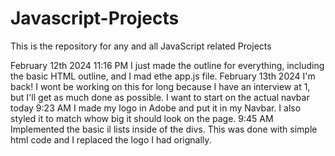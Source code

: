 # Javascript-Projects
This is the repository for any and all JavaScript related Projects

February 12th 2024
11:16 PM
I just made the outline for everything, including the basic HTML outline, and I mad ethe app.js file.
February 13th 2024
I'm back! I wont be working on this for long because I have an interview at 1, but I'll get as much done as
possible. I want to start on the actual navbar today
9:23 AM
I made my logo in Adobe and put it in my Navbar. I also styled it to match whow big it should look on the page.
9:45 AM
Implemented the basic il lists inside of the divs. This was done with simple html code and I replaced the logo I 
had orignally.